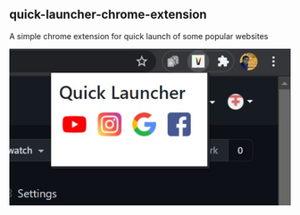 ## quick-launcher-chrome-extension
A simple chrome extension for quick launch of some popular websites

![Finished App](https://github.com/vaibhavkatiyar/images/blob/main/Screenshot%202021-09-06%20191710.jpg)
